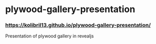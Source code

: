 # plywood-gallery-presentation
### https://kolibril13.github.io/plywood-gallery-presentation/
Presentation of plywood gallery in revealjs

